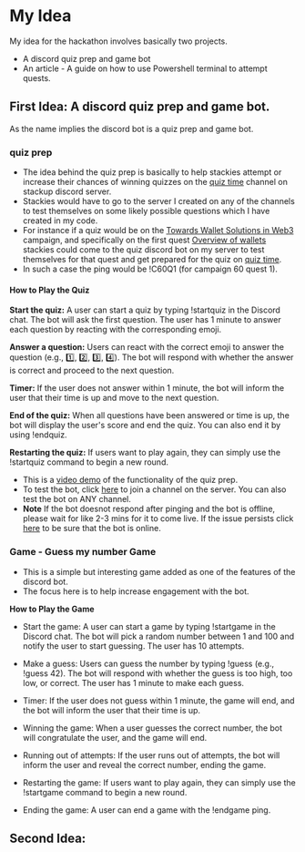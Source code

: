 # My Idea
My idea for the hackathon involves basically two projects.
- A discord quiz prep and game bot
- An article - A guide on how to use Powershell terminal to attempt quests.

## First Idea: A discord quiz prep and game bot.
As the name implies the discord bot is a quiz prep and game bot. 
### quiz prep
- The idea behind the quiz prep is basically to help stackies attempt or increase their chances of winning quizzes on the [quiz time](https://discord.com/channels/895564164783808523/1084499262144000021) channel on stackup discord server.
- Stackies would have to go to the server I created on any of the channels to test themselves on some likely possible questions which I have created in my code.
- For instance if a quiz would be on the [Towards Wallet Solutions in Web3](https://earn.stackup.dev/campaigns/towards-wallet-solutions-in-web3) campaign, and specifically on the first quest [Overview of wallets](https://earn.stackup.dev/campaigns/towards-wallet-solutions-in-web3/quests/quest-1-overview-of-wallets-1a83) stackies could come to the quiz discord bot on my server to test themselves for that quest and get prepared for the quiz on [quiz time](https://discord.com/channels/895564164783808523/1084499262144000021).
- In such a case the ping would be !C60Q1 (for campaign 60 quest 1).

#### How to Play the Quiz
**Start the quiz:** A user can start a quiz by typing !startquiz in the Discord chat. The bot will ask the first question. The user has 1 minute to answer each question by reacting with the corresponding emoji.

**Answer a question:** Users can react with the correct emoji to answer the question (e.g., 1️⃣, 2️⃣, 3️⃣, 4️⃣). The bot will respond with whether the answer is correct and proceed to the next question.

**Timer:** If the user does not answer within 1 minute, the bot will inform the user that their time is up and move to the next question.

**End of the quiz:** When all questions have been answered or time is up, the bot will display the user's score and end the quiz. You can also end it by using !endquiz.

**Restarting the quiz:** If users want to play again, they can simply use the !startquiz command to begin a new round.


- This is a [video demo](https://github.com/gus-host/quiz-prep-and-game-bot/blob/main/README.md) of the functionality of the quiz prep. 
- To test the bot, click [here](https://discord.gg/YnFw8Dv8) to join a channel on the server. You can also test the bot on ANY channel.
- **Note** If the bot doesnot respond after pinging and the bot is offline, please wait for like 2-3 mins for it to come live. If the issue persists click [here](https://quiz-prep-and-game-bot.onrender.com/) to be sure that the bot is online.


### Game - Guess my number Game

- This is a simple but interesting game added as one of the features of the discord bot. 
- The focus here is to help increase engagement with the bot.

**How to Play the Game**
- Start the game: A user can start a game by typing !startgame in the Discord chat. The bot will pick a random number between 1 and 100 and notify the user to start guessing. The user has 10 attempts.

- Make a guess: Users can guess the number by typing !guess <number> (e.g., !guess 42). The bot will respond with whether the guess is too high, too low, or correct. The user has 1 minute to make each guess.

- Timer: If the user does not guess within 1 minute, the game will end, and the bot will inform the user that their time is up.

- Winning the game: When a user guesses the correct number, the bot will congratulate the user, and the game will end.

- Running out of attempts: If the user runs out of attempts, the bot will inform the user and reveal the correct number, ending the game.

- Restarting the game: If users want to play again, they can simply use the !startgame command to begin a new round.

- Ending the game: A user can end a game with the !endgame ping.




## Second Idea: 
